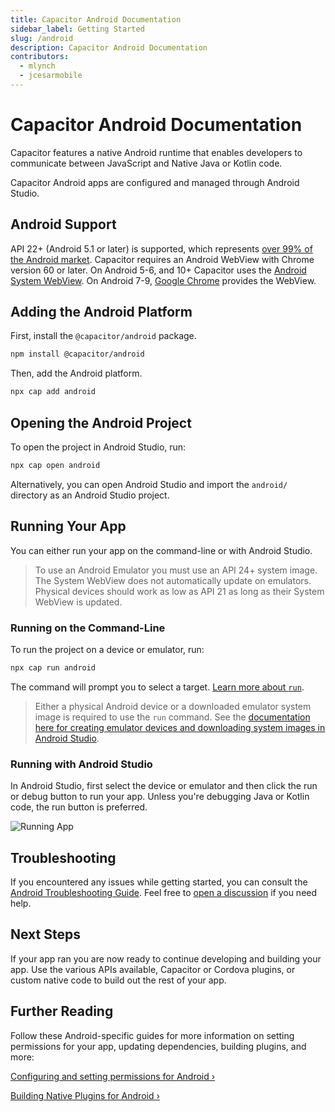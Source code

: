 ```yaml
---
title: Capacitor Android Documentation
sidebar_label: Getting Started
slug: /android
description: Capacitor Android Documentation
contributors:
  - mlynch
  - jcesarmobile
---
```


# Capacitor Android Documentation

Capacitor features a native Android runtime that enables developers to communicate between JavaScript and Native Java or Kotlin code.

Capacitor Android apps are configured and managed through Android Studio.

## Android Support

API 22+ (Android 5.1 or later) is supported, which represents [over 99% of the Android market](https://gs.statcounter.com/android-version-market-share/mobile-tablet/worldwide). Capacitor requires an Android WebView with Chrome version 60 or later. On Android 5-6, and 10+ Capacitor uses the [Android System WebView](https://play.google.com/store/apps/details?id=com.google.android.webview). On Android 7-9, [Google Chrome](https://play.google.com/store/apps/details?id=com.android.chrome) provides the WebView.

## Adding the Android Platform

First, install the `@capacitor/android` package.

```bash
npm install @capacitor/android
```

Then, add the Android platform.

```bash
npx cap add android
```

## Opening the Android Project

To open the project in Android Studio, run:

```bash
npx cap open android
```

Alternatively, you can open Android Studio and import the `android/` directory as an Android Studio project.

## Running Your App

You can either run your app on the command-line or with Android Studio.

> To use an Android Emulator you must use an API 24+ system image. The System WebView does not automatically update on emulators. Physical devices should work as low as API 21 as long as their System WebView is updated.

### Running on the Command-Line

To run the project on a device or emulator, run:

```bash
npx cap run android
```

The command will prompt you to select a target. [Learn more about `run`](/cli/commands/run.md).

> Either a physical Android device or a downloaded emulator system image is required to use the `run` command. See the [documentation here for creating emulator devices and downloading system images in Android Studio](https://developer.android.com/studio/run/managing-avds).

### Running with Android Studio

In Android Studio, first select the device or emulator and then click the run or debug button to run your app. Unless you're debugging Java or Kotlin code, the run button is preferred.

![Running App](/img/v6/docs/android/running.png)

## Troubleshooting

If you encountered any issues while getting started, you can consult the [Android Troubleshooting Guide](/main/android/troubleshooting.md). Feel free to [open a discussion](https://github.com/ionic-team/capacitor/discussions/) if you need help.

## Next Steps

If your app ran you are now ready to continue developing and building your app. Use the various APIs available, Capacitor or Cordova plugins, or custom native code to build out the rest of your app.

## Further Reading

Follow these Android-specific guides for more information on setting permissions for your app, updating dependencies, building plugins, and more:

[Configuring and setting permissions for Android &#8250;](/main/android/configuration.md)

[Building Native Plugins for Android &#8250;](/plugins/creating-plugins/android-guide.md)
